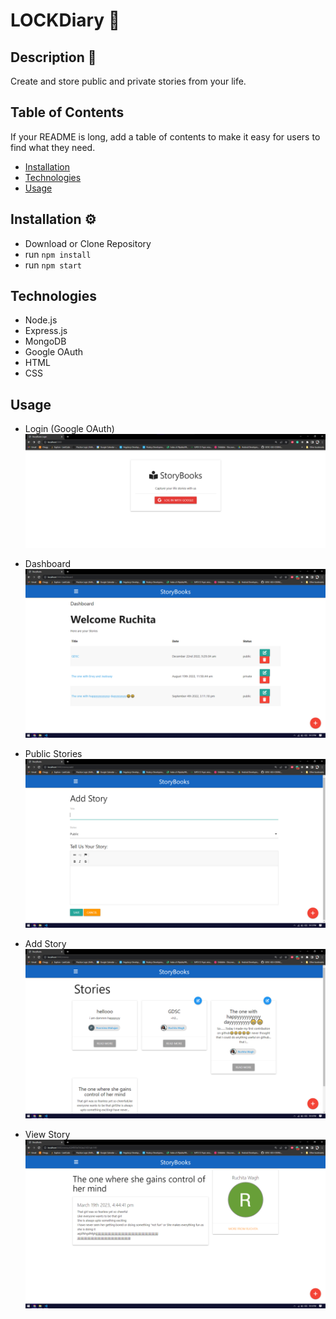 # LOCKDiary 🎡

## Description 📝

Create and store public and private stories from your life.

## Table of Contents

If your README is long, add a table of contents to make it easy for users to find what they need.

- [Installation](#installation)
- [Technologies](#technologies)
- [Usage](#usage)

## Installation  ⚙

- Download or Clone Repository
- run `npm install`
- run `npm start`

## Technologies

- Node.js
- Express.js
- MongoDB
- Google OAuth
- HTML
- CSS

## Usage

- Login (Google OAuth)
![image](assets/images/Screenshot%20(1).png)

- Dashboard
![image](assets/images/Screenshot%20(2).png)

- Public Stories
![image](assets/images/Screenshot%20(3).png)

- Add Story
![image](assets/images/Screenshot%20(4).png)

- View Story
![image](assets/images/Screenshot%20(5).png)
